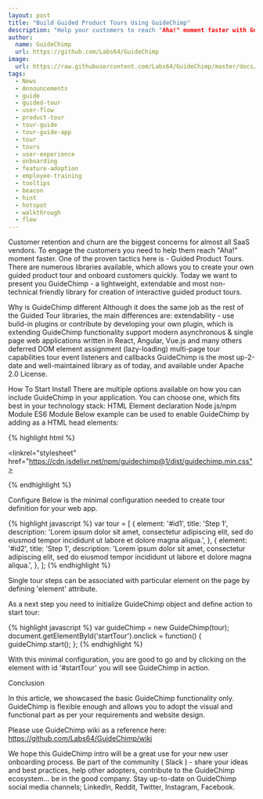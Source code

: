 ```yaml
---
layout: post
title: "Build Guided Product Tours Using GuideChimp"
description: "Help your customers to reach "Aha!" moment faster with GuideChimp"
author:
  name: GuideChimp
  url: https://github.com/Labs64/GuideChimp
image:
  url: https://raw.githubusercontent.com/Labs64/GuideChimp/master/docs/img/guidechimp-stage-04.png
tags:
  - News
  - Announcements
  - guide
  - guided-tour
  - user-flow
  - product-tour
  - tour-guide
  - tour-guide-app
  - tour
  - tours
  - user-experience
  - onboarding
  - feature-adoption
  - employee-training
  - tooltips
  - beacon
  - hint
  - hotspot
  - walkthrough
  - flow
---
```


Customer retention and churn are the biggest concerns for almost all SaaS vendors. To engage the customers you need to help them reach "Aha!" moment faster.
One of the proven tactics here is - Guided Product Tours.
There are numerous libraries available, which allows you to create your own guided product tour and onboard customers quickly.
Today we want to present you GuideChimp - a lightweight, extendable and most non-technical friendly library for creation of interactive guided product tours.

Why is GuideChimp different
Although it does the same job as the rest of the Guided Tour libraries, the main differences are:
extendability - use build-in plugins or contribute by developing your own plugin, which is extending GuideChimp functionality
support modern asynchronous & single page web applications written in React, Angular, Vue.js and many others
deferred DOM element assignment (lazy-loading)
multi-page tour capabilities
tour event listeners and callbacks
GuideChimp is the most up-2-date and well-maintained library as of today, and available under Apache 2.0 License.

How To Start
Install
There are multiple options available on how you can include GuideChimp in your application. You can choose one, which fits best in your technology stack:
HTML Element declaration
Node.js/npm Module
ES6 Module
Below example can be used to enable GuideChimp by adding as a HTML head elements:

{% highlight html %}
<!-- GuideChimp -->
<script src="https://cdn.jsdelivr.net/npm/guidechimp@1/dist/guidechimp.min.js"></script>	 
<linkrel="stylesheet" href="https://cdn.jsdelivr.net/npm/guidechimp@1/dist/guidechimp.min.css">
<!-- GuideChimp - GA plugin -->
<script src="https://cdn.jsdelivr.net/npm/guidechimp@1/dist/plugins/googleAnalytics.js"></script>     
{% endhighlight %}

Configure
Below is the minimal configuration needed to create tour definition for your web app.

{% highlight javascript %}
var tour = [
  {
    element: '#id1',
    title: 'Step 1',
    description: 'Lorem ipsum dolor sit amet, consectetur adipiscing elit, sed do eiusmod tempor incididunt ut labore et dolore magna aliqua.',
  },
  {
    element: '#id2',
    title: 'Step 1',
    description: 'Lorem ipsum dolor sit amet, consectetur adipiscing elit, sed do eiusmod tempor incididunt ut labore et dolore magna aliqua.',
  },
];
{% endhighlight %}

Single tour steps can be associated with particular element on the page by defining 'element' attribute.

As a next step you need to initialize GuideChimp object and define action to start tour:

{% highlight javascript %}
var guideChimp = new GuideChimp(tour);
document.getElementById('startTour').onclick = function() {
  guideChimp.start();
};
{% endhighlight %}

With this minimal configuration, you are good to go and by clicking on the element with id '#startTour' you will see GuideChimp in action.

Conclusion

In this article, we showcased the basic GuideChimp functionality only.
GuideChimp is flexible enough and allows you to adopt the visual and functional part as per your requirements and website design.

Please use GuideChimp wiki as a reference here: https://github.com/Labs64/GuideChimp/wiki

We hope this GuideChimp intro will be a great use for your new user onboarding process.
Be part of the community ( Slack ) - share your ideas and best practices, help other adopters, contribute to the GuideChimp ecosystem... be in the good company.
Stay up-to-date on GuideChimp social media channels; LinkedIn, Reddit, Twitter, Instagram, Facebook.
